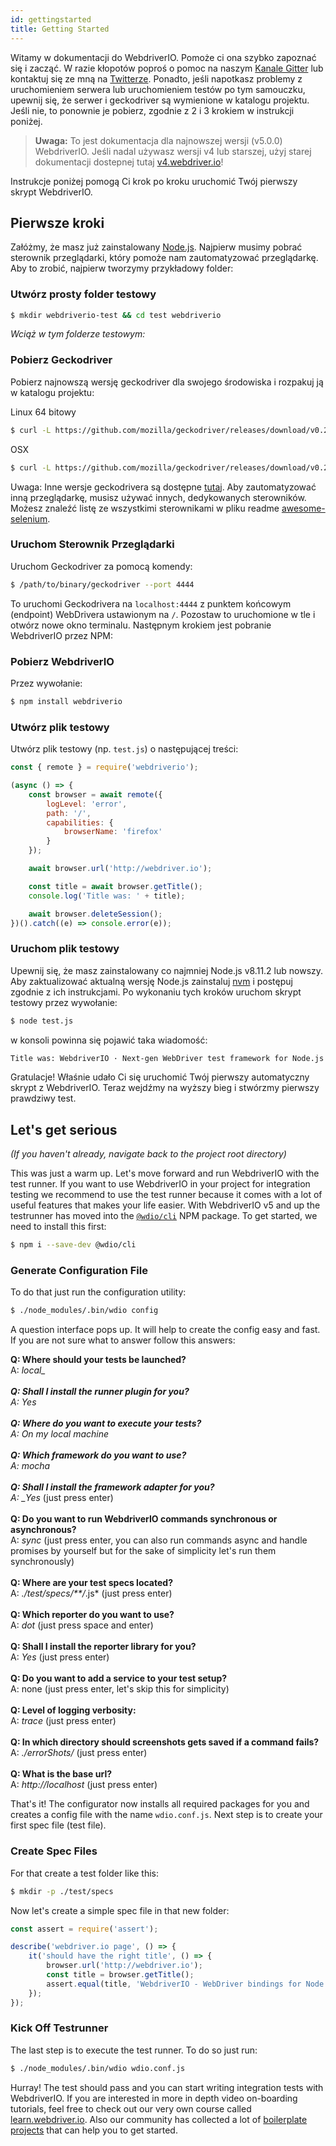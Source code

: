 ```yaml
---
id: gettingstarted
title: Getting Started
---
```


Witamy w dokumentacji do WebdriverIO. Pomoże ci ona szybko zapoznać się i zacząć. W razie kłopotów poproś o pomoc na naszym [Kanale Gitter](https://gitter.im/webdriverio/webdriverio) lub kontaktuj się ze mną na [Twitterze](https://twitter.com/webdriverio). Ponadto, jeśli napotkasz problemy z uruchomieniem serwera lub uruchomieniem testów po tym samouczku, upewnij się, że serwer i geckodriver są wymienione w katalogu projektu. Jeśli nie, to ponownie je pobierz, zgodnie z 2 i 3 krokiem w instrukcji poniżej.

> **Uwaga:** To jest dokumentacja dla najnowszej wersji (v5.0.0) WebdriverIO. Jeśli nadal używasz wersji v4 lub starszej, użyj starej dokumentacji dostepnej tutaj [v4.webdriver.io](http://v4.webdriver.io)!

Instrukcje poniżej pomogą Ci krok po kroku uruchomić Twój pierwszy skrypt WebdriverIO.

## Pierwsze kroki

Załóżmy, że masz już zainstalowany [Node.js](http://nodejs.org/). Najpierw musimy pobrać sterownik przeglądarki, który pomoże nam zautomatyzować przeglądarkę. Aby to zrobić, najpierw tworzymy przykładowy folder:

### Utwórz prosty folder testowy

```sh
$ mkdir webdriverio-test && cd test webdriverio
```

*Wciąż w tym folderze testowym:*

### Pobierz Geckodriver

Pobierz najnowszą wersję geckodriver dla swojego środowiska i rozpakuj ją w katalogu projektu:

Linux 64 bitowy

```sh
$ curl -L https://github.com/mozilla/geckodriver/releases/download/v0.21.0/geckodriver-v0.21.0-linux64.tar.gz | tar xz
```

OSX

```sh
$ curl -L https://github.com/mozilla/geckodriver/releases/download/v0.21.0/geckodriver-v0.21.0-macos.tar.gz | tar xz
```

Uwaga: Inne wersje geckodrivera są dostępne [tutaj](https://github.com/mozilla/geckodriver/releases). Aby zautomatyzować inną przeglądarkę, musisz używać innych, dedykowanych sterowników. Możesz znaleźć listę ze wszystkimi sterownikami w pliku readme [awesome-selenium](https://github.com/christian-bromann/awesome-selenium#driver).

### Uruchom Sterownik Przeglądarki

Uruchom Geckodriver za pomocą komendy:

```sh
$ /path/to/binary/geckodriver --port 4444
```

To uruchomi Geckodrivera na `localhost:4444` z punktem końcowym (endpoint) WebDrivera ustawionym na `/`. Pozostaw to uruchomione w tle i otwórz nowe okno terminalu. Następnym krokiem jest pobranie WebdriverIO przez NPM:

### Pobierz WebdriverIO

Przez wywołanie:

```sh
$ npm install webdriverio
```

### Utwórz plik testowy

Utwórz plik testowy (np. `test.js`) o następującej treści:

```js
const { remote } = require('webdriverio');

(async () => {
    const browser = await remote({
        logLevel: 'error',
        path: '/',
        capabilities: {
            browserName: 'firefox'
        }
    });

    await browser.url('http://webdriver.io');

    const title = await browser.getTitle();
    console.log('Title was: ' + title);

    await browser.deleteSession();
})().catch((e) => console.error(e));
```

### Uruchom plik testowy

Upewnij się, że masz zainstalowany co najmniej Node.js v8.11.2 lub nowszy. Aby zaktualizować aktualną wersję Node.js zainstaluj [nvm](https://github.com/creationix/nvm) i postępuj zgodnie z ich instrukcjami. Po wykonaniu tych kroków uruchom skrypt testowy przez wywołanie:

```sh
$ node test.js
```

w konsoli powinna się pojawić taka wiadomość:

```sh
Title was: WebdriverIO · Next-gen WebDriver test framework for Node.js
```

Gratulacje! Właśnie udało Ci się uruchomić Twój pierwszy automatyczny skrypt z WebdriverIO. Teraz wejdźmy na wyższy bieg i stwórzmy pierwszy prawdziwy test.

## Let's get serious

*(If you haven't already, navigate back to the project root directory)*

This was just a warm up. Let's move forward and run WebdriverIO with the test runner. If you want to use WebdriverIO in your project for integration testing we recommend to use the test runner because it comes with a lot of useful features that makes your life easier. With WebdriverIO v5 and up the testrunner has moved into the [`@wdio/cli`](https://www.npmjs.com/package/@wdio/cli) NPM package. To get started, we need to install this first:

```sh
$ npm i --save-dev @wdio/cli
```

### Generate Configuration File

To do that just run the configuration utility:

```sh
$ ./node_modules/.bin/wdio config
```

A question interface pops up. It will help to create the config easy and fast. If you are not sure what to answer follow this answers:

__Q: Where should your tests be launched?__  
A: *local_  
<br /> __Q: Shall I install the runner plugin for you?__  
A: _Yes_  
<br /> __Q: Where do you want to execute your tests?__  
A: _On my local machine_  
<br /> __Q: Which framework do you want to use?__  
A: _mocha_  
<br /> __Q: Shall I install the framework adapter for you?__  
A: _Yes* (just press enter)  
<br /> __Q: Do you want to run WebdriverIO commands synchronous or asynchronous?__  
A: *sync* (just press enter, you can also run commands async and handle promises by yourself but for the sake of simplicity let's run them synchronously)  
<br /> __Q: Where are your test specs located?__  
A: *./test/specs/**/*.js* (just press enter)  
<br /> __Q: Which reporter do you want to use?__  
A: *dot* (just press space and enter)  
<br /> __Q: Shall I install the reporter library for you?__  
A: *Yes* (just press enter)  
<br /> __Q: Do you want to add a service to your test setup?__  
A: none (just press enter, let's skip this for simplicity)  
<br /> __Q: Level of logging verbosity:__  
A: *trace* (just press enter)  
<br /> __Q: In which directory should screenshots gets saved if a command fails?__  
A: *./errorShots/* (just press enter)  
<br /> __Q: What is the base url?__  
A: *http://localhost* (just press enter)  


That's it! The configurator now installs all required packages for you and creates a config file with the name `wdio.conf.js`. Next step is to create your first spec file (test file).

### Create Spec Files

For that create a test folder like this:

```sh
$ mkdir -p ./test/specs
```

Now let's create a simple spec file in that new folder:

```js
const assert = require('assert');

describe('webdriver.io page', () => {
    it('should have the right title', () => {
        browser.url('http://webdriver.io');
        const title = browser.getTitle();
        assert.equal(title, 'WebdriverIO - WebDriver bindings for Node.js');
    });
});
```

### Kick Off Testrunner

The last step is to execute the test runner. To do so just run:

```sh
$ ./node_modules/.bin/wdio wdio.conf.js
```

Hurray! The test should pass and you can start writing integration tests with WebdriverIO. If you are interested in more in depth video on-boarding tutorials, feel free to check out our very own course called [learn.webdriver.io](https://learn.webdriver.io/?coupon=wdio). Also our community has collected a lot of [boilerplate projects](BoilerplateProjects.md) that can help you to get started.